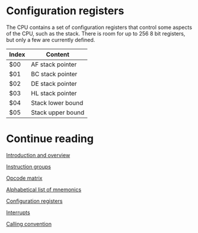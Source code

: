 # Configuration registers
The CPU contains a set of configuration registers that control some aspects of the CPU, such as the stack. There is room for up to 256 8 bit registers, but only a few are currently defined.

| Index | Content |
|-------|---------|
| $00   | AF stack pointer |
| $01   | BC stack pointer |
| $02   | DE stack pointer |
| $03   | HL stack pointer |
| $04   | Stack lower bound |
| $05   | Stack upper bound |

# Continue reading
[Introduction and overview](Introduction.md)

[Instruction groups](InstructionGroups.md)

[Opcode matrix](OpcodeMatrix.md)

[Alphabetical list of mnemonics](AlphabeticalMnemonics.md)

[Configuration registers](ConfigurationRegisters.md)

[Interrupts](Interrupts.md)

[Calling convention](StandardCallingConvention.md)
